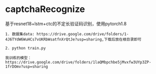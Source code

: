 # captchaRecognize
基于resnet18+lstm+ctc的不定长验证码识别，使用pytorch1.8
```
1. 数据集data: https://drive.google.com/drive/folders/1-4J6TYdW6WuHCs7vUKRbWsatfnXrQtJe?usp=sharing,下载后放在根目录即可

2. python train.py
```

```
我训练的模型：https://drive.google.com/drive/folders/1laQMbpchbe5jMvxfw3UYp3ZP-1frDOmv?usp=sharing
```
